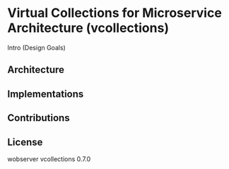 # Virtual Collections for Microservice Architecture (vcollections)

Intro
(Design Goals)

## Architecture

## Implementations

## Contributions

## License

<dependency>
  <groupId>wobserver</groupId>
  <artifactId>vcollections</artifactId>
  <version>0.7.0</version>
</dependency>
